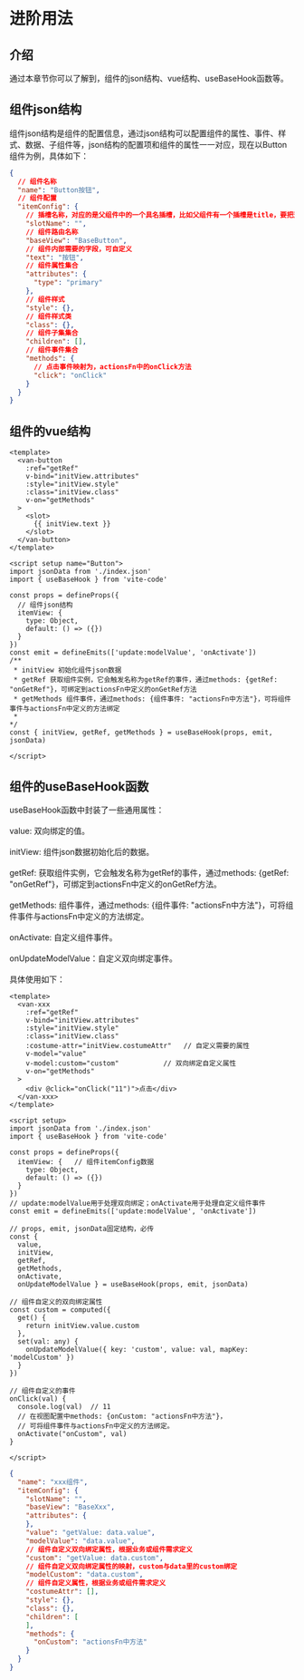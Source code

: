 # 进阶用法

## 介绍

通过本章节你可以了解到，组件的json结构、vue结构、useBaseHook函数等。


## 组件json结构

组件json结构是组件的配置信息，通过json结构可以配置组件的属性、事件、样式、数据、子组件等，json结构的配置项和组件的属性一一对应，现在以Button组件为例，具体如下：

```json
{
  // 组件名称
  "name": "Button按钮",
  // 组件配置
  "itemConfig": {
    // 插槽名称，对应的是父组件中的一个具名插槽，比如父组件有一个插槽是title，要把这个组件放到这个插槽里，slotName就是title
    "slotName": "",
    // 组件路由名称
    "baseView": "BaseButton",
    // 组件内部需要的字段，可自定义
    "text": "按钮",
    // 组件属性集合
    "attributes": {
      "type": "primary"
    },
    // 组件样式
    "style": {},
    // 组件样式类
    "class": {},
    // 组件子集集合
    "children": [],
    // 组件事件集合
    "methods": {
      // 点击事件映射为，actionsFn中的onClick方法
      "click": "onClick"
    }
  }
}

```
## 组件的vue结构
```vue
<template>
  <van-button
    :ref="getRef"
    v-bind="initView.attributes"
    :style="initView.style"
    :class="initView.class"
    v-on="getMethods"
  >
    <slot>
      {{ initView.text }}
    </slot>
  </van-button>
</template>

<script setup name="Button">
import jsonData from './index.json'
import { useBaseHook } from 'vite-code'

const props = defineProps({
  // 组件json结构
  itemView: {
    type: Object,
    default: () => ({})
  }
})
const emit = defineEmits(['update:modelValue', 'onActivate'])
/**
 * initView 初始化组件json数据
 * getRef 获取组件实例，它会触发名称为getRef的事件，通过methods: {getRef: "onGetRef"}，可绑定到actionsFn中定义的onGetRef方法
 * getMethods 组件事件，通过methods: {组件事件: "actionsFn中方法"}，可将组件事件与actionsFn中定义的方法绑定
 * 
*/
const { initView, getRef, getMethods } = useBaseHook(props, emit, jsonData)

</script>

```

## 组件的useBaseHook函数
useBaseHook函数中封装了一些通用属性：
<br /><br />
value: 双向绑定的值。
<br /><br />
initView: 组件json数据初始化后的数据。
<br /><br />
getRef: 获取组件实例，它会触发名称为getRef的事件，通过methods: {getRef: "onGetRef"}，可绑定到actionsFn中定义的onGetRef方法。
<br /><br />
getMethods: 组件事件，通过methods: {组件事件: "actionsFn中方法"}，可将组件事件与actionsFn中定义的方法绑定。
<br /><br />
onActivate: 自定义组件事件。
<br /><br />
onUpdateModelValue：自定义双向绑定事件。
<br /><br />
具体使用如下：

``` vue
<template>
  <van-xxx 
    :ref="getRef"  
    v-bind="initView.attributes"
    :style="initView.style"
    :class="initView.class"
    :costume-attr="initView.costumeAttr"   // 自定义需要的属性
    v-model="value"
    v-model:custom="custom"           // 双向绑定自定义属性
    v-on="getMethods"
  >
    <div @click="onClick("11")">点击</div>
  </van-xxx>
</template>

<script setup>
import jsonData from './index.json'
import { useBaseHook } from 'vite-code'

const props = defineProps({
  itemView: {   // 组件itemConfig数据
    type: Object,
    default: () => ({})
  }
})
// update:modelValue用于处理双向绑定；onActivate用于处理自定义组件事件
const emit = defineEmits(['update:modelValue', 'onActivate'])

// props, emit, jsonData固定结构，必传
const { 
  value, 
  initView, 
  getRef, 
  getMethods, 
  onActivate, 
  onUpdateModelValue } = useBaseHook(props, emit, jsonData)

// 组件自定义的双向绑定属性
const custom = computed({
  get() {
    return initView.value.custom
  },
  set(val: any) {
    onUpdateModelValue({ key: 'custom', value: val, mapKey: 'modelCustom' })
  }
})

// 组件自定义的事件
onClick(val) {
  console.log(val)  // 11
  // 在视图配置中methods: {onCustom: "actionsFn中方法"}，
  // 可将组件事件与actionsFn中定义的方法绑定。
  onActivate("onCustom", val)
}

</script>

```
```json
{
  "name": "xxx组件",
  "itemConfig": {
    "slotName": "",
    "baseView": "BaseXxx",
    "attributes": {
    },
    "value": "getValue: data.value",
    "modelValue": "data.value",
    // 组件自定义双向绑定属性，根据业务或组件需求定义
    "custom": "getValue: data.custom",  
    // 组件自定义双向绑定属性的映射，custom与data里的custom绑定
    "modelCustom": "data.custom",       
    // 组件自定义属性，根据业务或组件需求定义
    "costumeAttr": [],            
    "style": {},
    "class": {},
    "children": [
    ],
    "methods": {
      "onCustom": "actionsFn中方法"
    }
  }
}

```

